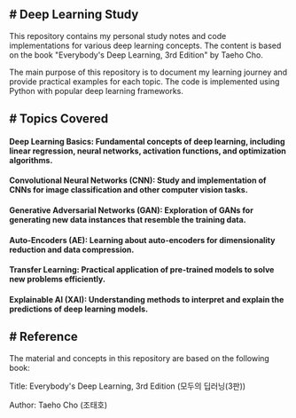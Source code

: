 ## # Deep Learning Study

This repository contains my personal study notes and code implementations for various deep learning concepts. The content is based on the book "Everybody's Deep Learning, 3rd Edition" by Taeho Cho.

The main purpose of this repository is to document my learning journey and provide practical examples for each topic. The code is implemented using Python with popular deep learning frameworks.

## # Topics Covered
#### Deep Learning Basics: Fundamental concepts of deep learning, including linear regression, neural networks, activation functions, and optimization algorithms.

#### Convolutional Neural Networks (CNN): Study and implementation of CNNs for image classification and other computer vision tasks.

#### Generative Adversarial Networks (GAN): Exploration of GANs for generating new data instances that resemble the training data.

#### Auto-Encoders (AE): Learning about auto-encoders for dimensionality reduction and data compression.

#### Transfer Learning: Practical application of pre-trained models to solve new problems efficiently.

#### Explainable AI (XAI): Understanding methods to interpret and explain the predictions of deep learning models.

## # Reference
The material and concepts in this repository are based on the following book:

Title: Everybody's Deep Learning, 3rd Edition (모두의 딥러닝(3판))

Author: Taeho Cho (조태호)
